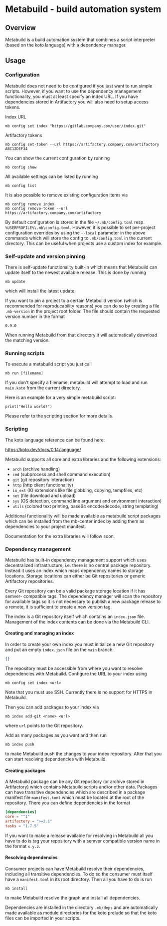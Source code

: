 # Metabuild - build automation system

## Overview

Metabuild is a build automation system that combines a script interpreter (based
on the koto language) with a dependency manager.

## Usage

### Configuration

Metabuild does not need to be configured if you just want to run simple scripts.
However, if you want to use the dependency management functionality, you must at
least specify an index URL. If you have dependencies stored in Artifactory you
will also need to setup access tokens.

Index URL
```shell
mb config set index "https://gitlab.company.com/user/index.git"
```

Artifactory tokens
```shell
mb config set-token --url https://artifactory.company.com/artifactory ABC12DEF34
```

You can show the current configuration by running
```shell
mb config show
```

All available settings can be listed by running
```shell
mb config list
```

It is also possible to remove existing configuration items via
```shell
mb config remove index
mb config remove-token --url https://artifactory.company.com/artifactory
```

By default configuration is stored in the file `~/.mb/config.toml` resp.
`%USERPROFILE%\.mb\config.toml`. However, it is possible to set per-project
configuration overrides by using the `--local` parameter in the above commands
which will store the config to `.mb/config.toml` in the current directory. This
can be useful when projects use a custom index for example.

### Self-update and version pinning

There is self-update functionality built-in which means that Metabuild can
update itself to the newest available release. This is done by running

```shell
mb update
```

which will install the latest update.

If you want to pin a project to a certain Metabuild version (which is
recommended for reproducability reasons) you can do so by creating a file
`.mb-version` in the project root folder. The file should contain the requested
version number in the format

```
0.9.0
```

When running Metabuild from that directory it will automatically download the
matching version.

### Running scripts

To execute a metabuild script you just call

```shell
mb run [filename]
```

If you don't specify a filename, metabuild will attempt to load and run
`main.koto` from the current directory.

Here is an example for a very simple metabuild script:

```
print("Hello world!")
```

Please refer to the scripting section for more details.

### Scripting

The koto language reference can be found here:

https://koto.dev/docs/0.14/language/

Metabuild supports all core and extra libraries and the following extensions:

- `arch` (archive handling)
- `cmd` (subprocess and shell command execution)
- `git` (git repository interaction)
- `http` (http client functionality)
- `io_ext` (IO extensions like file globbing, copying, tempfiles, etc)
- `net` (file download and upload)
- `sys` (OS detection, command line argument and environment interaction)
- `utils` (colored text printing, base64 encode/decode, string templating)

Additional functionality will be made available as metabuild script packages
which can be installed from the mb-center index by adding them as dependencies
to your project manifest.

Documentation for the extra libraries will follow soon.

### Dependency management

Metabuild has built-in dependency management support which uses decentralized
infrastructure, i.e. there is no central package repository. Instead it uses an
index which maps dependency names to storage locations. Storage locations can
either be Git repositories or generic Artifactory repositories.

Every Git repository can be a valid package storage location if it has semver-
compatible tags. The dependency manager will scan the repository for available
tags so it is not necessary to publish a new package release to a remote, it is
sufficient to create a new version tag.

The index is a Git repository itself which contains an `index.json` file.
Management of the index contents can be done via the Metabuild CLI.

#### Creating and managing an index

In order to create your own index you must initialize a new Git repository and
put an empty `index.json` file on the `main` branch:

```json
{}
```

The repository must be accessible from where you want to resolve dependencies
with Metabuild. Configure the URL to your index using

```shell
mb config set index <url>
```

Note that you must use SSH. Currently there is no support for HTTPS in Metabuild.

Then you can add packages to your index via

```shell
mb index add-git <name> <url>
```

where `url` points to the Git repository.

Add as many packages as you want and then run

```shell
mb index push
```

to make Metabuild push the changes to your index repository. After that you can
start resolving dependencies with Metabuild.

#### Creating packages

A Metabuild package can be any Git repository (or archive stored in Artifactory)
which contains Metabuild scripts and/or other data. Packages can have transitive
dependencies which are described in a package manifest file `manifest.toml`
which must be located at the root of the repository. There you can define
dependencies in the format


```toml
[dependencies]
core = "^1"
artifactory = ">=2.1"
tasks = "1.7.5"
```

If you want to make a release available for resolving in Metabuild all you have
to do is tag your repository with a semver compatible version name in the format
`x.y.z`.

#### Resolving dependencies

Consumer projects can have Metabuild resolve their dependencies, including all
transitive dependencies. To do so the consumer must itself have a `manifest.toml`
in its root directory. Then all you have to do is run

```shell
mb install
```

to make Metabuild resolve the graph and install all dependencies.

Dependencies are installed in the directory `.mb/deps` and are automatically
made available as module directories for the koto prelude so that the koto files
can be imported in your scripts.